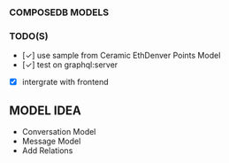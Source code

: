 ### COMPOSEDB MODELS

### TODO(S)
- [✓] use sample from Ceramic EthDenver Points Model
- [✓] test on graphql:server 
- [x] intergrate with frontend

## MODEL IDEA
- Conversation Model
- Message Model
- Add Relations